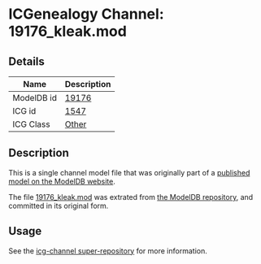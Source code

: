 # ICGenealogy Channel: 19176\_kleak.mod

## Details

Name | Description
---- | -----------
ModelDB id | [19176](http://senselab.med.yale.edu/ModelDB/ShowModel.cshtml?model=19176)
ICG id | [1547](http://icg.neurotheory.ox.ac.uk/channels/other/1547)
ICG Class | [Other](http://icg.neurotheory.ox.ac.uk/channels/other)

## Description

This is a single channel model file that was originally part of a [published model on the ModelDB website](http://senselab.med.yale.edu/mModelDB/ShowModel.cshtml?model=19176).

The file [19176\_kleak.mod](19176_kleak.mod) was extrated from [the ModelDB repository](http://senselab.med.yale.edu/ModelDB/ShowModel.cshtml?model=19176), and committed in its original form.

## Usage

See the [icg-channel super-repository](https://github.com/icgenealogy/icg-channels) for more information.